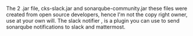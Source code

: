 The 2 .jar file, cks-slack.jar and sonarqube-community.jar these files were created from open source developers, hence I'm not the copy right owner, use 
at your own will. The slack notifier , is a plugin you can use to send sonarqube notifications to slack and mattermost.
